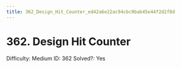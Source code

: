 ```yaml
---
title: 362_Design_Hit_Counter_ed42a6e22ac94cbc9bab45e44f2d2f8d
---
```


# 362. Design Hit Counter

Difficulty: Medium
ID: 362
Solved?: Yes
